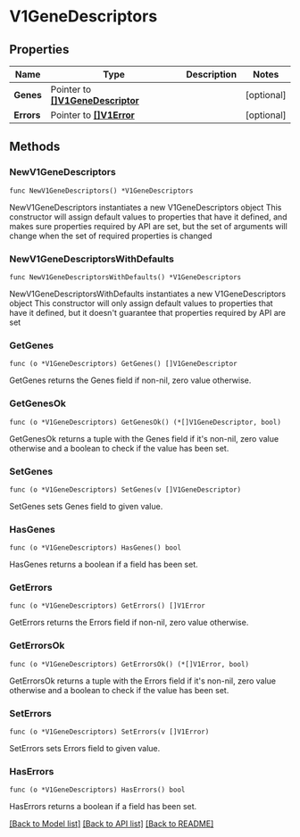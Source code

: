 # V1GeneDescriptors

## Properties

Name | Type | Description | Notes
------------ | ------------- | ------------- | -------------
**Genes** | Pointer to [**[]V1GeneDescriptor**](V1GeneDescriptor.md) |  | [optional] 
**Errors** | Pointer to [**[]V1Error**](V1Error.md) |  | [optional] 

## Methods

### NewV1GeneDescriptors

`func NewV1GeneDescriptors() *V1GeneDescriptors`

NewV1GeneDescriptors instantiates a new V1GeneDescriptors object
This constructor will assign default values to properties that have it defined,
and makes sure properties required by API are set, but the set of arguments
will change when the set of required properties is changed

### NewV1GeneDescriptorsWithDefaults

`func NewV1GeneDescriptorsWithDefaults() *V1GeneDescriptors`

NewV1GeneDescriptorsWithDefaults instantiates a new V1GeneDescriptors object
This constructor will only assign default values to properties that have it defined,
but it doesn't guarantee that properties required by API are set

### GetGenes

`func (o *V1GeneDescriptors) GetGenes() []V1GeneDescriptor`

GetGenes returns the Genes field if non-nil, zero value otherwise.

### GetGenesOk

`func (o *V1GeneDescriptors) GetGenesOk() (*[]V1GeneDescriptor, bool)`

GetGenesOk returns a tuple with the Genes field if it's non-nil, zero value otherwise
and a boolean to check if the value has been set.

### SetGenes

`func (o *V1GeneDescriptors) SetGenes(v []V1GeneDescriptor)`

SetGenes sets Genes field to given value.

### HasGenes

`func (o *V1GeneDescriptors) HasGenes() bool`

HasGenes returns a boolean if a field has been set.

### GetErrors

`func (o *V1GeneDescriptors) GetErrors() []V1Error`

GetErrors returns the Errors field if non-nil, zero value otherwise.

### GetErrorsOk

`func (o *V1GeneDescriptors) GetErrorsOk() (*[]V1Error, bool)`

GetErrorsOk returns a tuple with the Errors field if it's non-nil, zero value otherwise
and a boolean to check if the value has been set.

### SetErrors

`func (o *V1GeneDescriptors) SetErrors(v []V1Error)`

SetErrors sets Errors field to given value.

### HasErrors

`func (o *V1GeneDescriptors) HasErrors() bool`

HasErrors returns a boolean if a field has been set.


[[Back to Model list]](../README.md#documentation-for-models) [[Back to API list]](../README.md#documentation-for-api-endpoints) [[Back to README]](../README.md)


